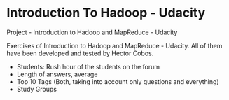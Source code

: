 # Introduction To Hadoop - Udacity
Project - Introduction to Hadoop and MapReduce - Udacity

Exercises of Introduction to Hadoop and MapReduce - Udacity. All of them have been developed and tested by Hector Cobos.

- Students: Rush hour of the students on the forum
- Length of answers, average
- Top 10 Tags (Both, taking into account only questions and everything)
- Study Groups
